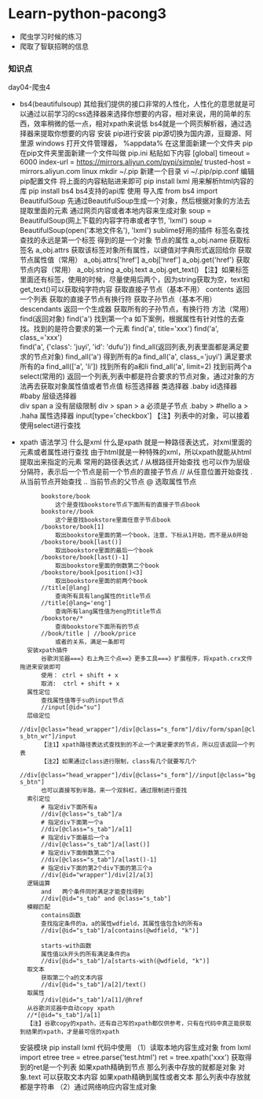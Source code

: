 # Learn-python-pacong3

- 爬虫学习时候的练习
- 爬取了智联招聘的信息



### 知识点

day04-爬虫4

- bs4(beautifulsoup)
	其给我们提供的接口非常的人性化，人性化的意思就是可以通过以前学习的css选择器来选择你想要的内容，相对来说，用的简单的东西，效率稍微的低一点，相对xpath来说低
	bs4就是一个网页解析器，通过选择器来提取你想要的内容
	安装
		pip进行安装
		pip源切换为国内源，豆瓣源、阿里源
			windows
				打开文件管理器， %appdata%
				在这里面新建一个文件夹  pip
				在pip文件夹里面新建一个文件叫做  pip.ini
				粘贴如下内容
					[global]
					timeout = 6000
					index-url = https://mirrors.aliyun.com/pypi/simple/
					trusted-host = mirrors.aliyun.com
			linux
				mkdir ~/.pip           新建一个目录
				vi ~/.pip/pip.conf     编辑pip配置文件
				将上面的内容粘贴进来即可
		pip install lxml   用来解析html内容的库
		pip install bs4    bs4支持的api库
	使用
		导入库
			from bs4 import BeautifulSoup
			先通过BeautifulSoup生成一个对象，然后根据对象的方法去提取里面的元素
			通过网页内容或者本地内容来生成对象
			soup = BeautifulSoup(网上下载的内容字符串或者字节, 'lxml')
			soup = BeautifulSoup(open('本地文件名'), 'lxml')
			sublime好用的插件
		标签名查找
			查找的永远是第一个标签
			得到的是一个对象
		节点的属性
			a_obj.name  获取标签名
			a_obj.attrs 获取该标签对象所有属性，以键值对字典形式返回给你
		获取节点属性值（常用）
			a_obj.attrs['href']
			a_obj['href']
			a_obj.get('href')
		获取节点内容（常用）
			a_obj.string
			a_obj.text
			a_obj.get_text()
			【注】如果标签里面还有标签，使用的时候，尽量使用后两个，因为string获取为空，text和get_text()可以获取纯字符内容
		获取直接子节点（基本不用）
			contents
			返回一个列表
			获取的直接子节点有换行符
		获取子孙节点（基本不用）
			descendants
			返回一个生成器
			获取所有的子孙节点，有换行符
		方法（常用）
			find(返回对象)
				find('a')  找到第一个a
				如下案例，根据属性有针对性的去查找。找到的是符合要求的第一个元素
				find('a', title='xxx')
				find('a', class_='xxx')  
				find('a', {'class': 'juyi', 'id': 'dufu'})
			find_all(返回列表,列表里面都是满足要求的节点对象)
				find_all('a')  得到所有的a
				find_all('a', class_='juyi')  满足要求所有的a
				find_all(['a', 'li'])  找到所有的a和li
				find_all('a', limit=2) 找到前两个a
			select(常用的) 返回一个列表,列表中都是符合要求的节点对象，通过对象的方法再去获取对象属性值或者节点值
				标签选择器
				类选择器    .baby
				id选择器    #baby
				层级选择器  
					div span a      没有层级限制
					div > span > a  必须是子节点
					.baby > #hello a > .haha
				属性选择器
					input[type='checkbox']
			【注】列表中的对象，可以接着使用select进行查找
      
- xpath
	<code></code>
	语法学习
		什么是xml
		什么是xpath
			就是一种路径表达式，对xml里面的元素或者属性进行查找
			由于html就是一种特殊的xml，所以xpath就能从html提取出来指定的元素
			常用的路径表达式
			/  从根路径开始查找
				也可以作为层级分隔符，表示后一个节点是前一个节点的直接子节点
			// 从任意位置开始查找
			.  从当前节点开始查找
			.. 当前节点的父节点
			@  选取属性节点

			bookstore/book
				这个是查找bookstore节点下面所有的直接子节点book
			bookstore//book
				这个是查找bookstore里面任意子节点book
			/bookstore/book[1]
				取出bookstore里面的第一个book，注意，下标从1开始，而不是从0开始
			/bookstore/book[last()]
				取出bookstore里面的最后一个book
			/bookstore/book[last()-1]
				取出bookstore里面的倒数第二个book
			/bookstore/book[position()<3]
				取出bookstore里面的前两个book
			//title[@lang]
				查询所有具有lang属性的title节点
			//title[@lang='eng']
				查询所有lang属性值为eng的title节点
			/bookstore/*
				查询bookstore下面所有的节点
			//book/title | //book/price
				或者的关系，满足一条即可
		安装xpath插件
			谷歌浏览器===》右上角三个点==》更多工具===》扩展程序，将xpath.crx文件拖进来安装即可
			使用： ctrl + shift + x
			取消:  ctrl + shift + x
		属性定位
			查找属性值等于su的input节点
			//input[@id="su"]
		层级定位
			//div[@class="head_wrapper"]/div[@class="s_form"]/div/form/span[@class="bg s_btn_wr"]/input
			【注1】xpath路径表达式查找到的不止一个满足要求的节点，所以应该返回一个列表
			【注2】如果通过class进行限制，class有几个就要写几个
			//div[@class="head_wrapper"]/div[@class="s_form"]//input[@class="bg s_btn"]
			也可以直接写到半路，来一个双斜杠，通过限制进行查找
		索引定位
			# 指定div下面所有a
			//div[@class="s_tab"]/a
			# 指定div下面第一个a
			//div[@class="s_tab"]/a[1]
			# 指定div下面最后一个a
			//div[@class="s_tab"]/a[last()]
			# 指定div下面倒数第二个a
			//div[@class="s_tab"]/a[last()-1]
			# 指定div下面的第2个div下面的第三个a
			//div[@id="wrapper"]/div[2]/a[3]
		逻辑运算
			and   两个条件同时满足才能查找得到
			//div[@id="s_tab" and @class="s_tab"]
		模糊匹配
			contains函数
			查找指定条件的a，a的属性wdfield，其属性值包含k的所有a
			//div[@id="s_tab"]/a[contains(@wdfield, "k")]

			starts-with函数
			属性值以k开头的所有满足条件的a
			//div[@id="s_tab"]/a[starts-with(@wdfield, "k")]
		取文本
			获取第二个a的文本内容
			//div[@id="s_tab"]/a[2]/text()
		取属性
			//div[@id="s_tab"]/a[1]/@href
		从谷歌浏览器中自动copy xpath
		//*[@id="s_tab"]/a[1]
		【注】谷歌copy的xpath，还有自己写的xpath都仅供参考，只有在代码中真正能获取到结果的xpath，才是最可信的xpath
	安装模块
		pip install lxml
	代码中使用
		（1）读取本地内容生成对象
		from lxml import etree
		tree = etree.parse('test.html')
		ret = tree.xpath('xxx')
		获取得到的ret是一个列表
		如果xpath精确到节点
			那么列表中存放的就都是对象
			对象.text  可以获取文本内容
		如果xpath精确到属性或者文本
			那么列表中存放就都是字符串
		（2）通过网络响应内容生成对象
